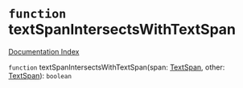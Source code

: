# `function` textSpanIntersectsWithTextSpan

[Documentation Index](../README.md)

`function` textSpanIntersectsWithTextSpan(span: [TextSpan](../interface.TextSpan/README.md), other: [TextSpan](../interface.TextSpan/README.md)): `boolean`

